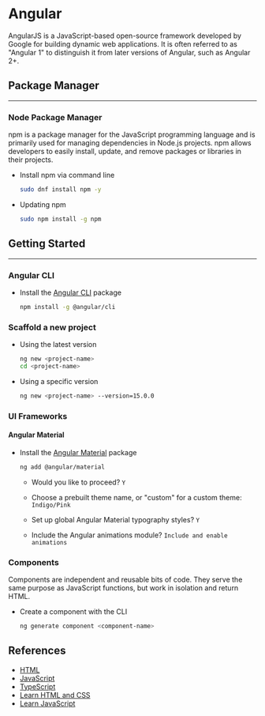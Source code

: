 # Angular

AngularJS is a JavaScript-based open-source framework developed by Google for building dynamic web applications. It is often referred to as "Angular 1" to distinguish it from later versions of Angular, such as Angular 2+.

## Package Manager
---

### Node Package Manager

npm is a package manager for the JavaScript programming language and is primarily used for managing dependencies in Node.js projects. npm allows developers to easily install, update, and remove packages or libraries in their projects.

- Install npm via command line

  ```bash
  sudo dnf install npm -y
  ```

- Updating npm

  ```bash
  sudo npm install -g npm
  ```

## Getting Started
---

### Angular CLI

- Install the [Angular CLI](https://angular.io/cli) package

  ```bash
  npm install -g @angular/cli
  ```

### Scaffold a new project

- Using the latest version

  ```bash
  ng new <project-name>
  cd <project-name>
  ```

- Using a specific version
  ```bash
  ng new <project-name> --version=15.0.0
  ```

### UI Frameworks

#### Angular Material

- Install the [Angular Material](https://material.angular.io/guide/getting-started) package

  ```bash
  ng add @angular/material
  ```

  - Would you like to proceed? `Y`

  - Choose a prebuilt theme name, or "custom" for a custom theme: `Indigo/Pink`

  - Set up global Angular Material typography styles? `Y`

  - Include the Angular animations module? `Include and enable animations`

### Components

Components are independent and reusable bits of code. They serve the same purpose as JavaScript functions, but work in isolation and return HTML.

- Create a component with the CLI

  ```bash
  ng generate component <component-name>
  ```

## References

- [HTML](https://developer.mozilla.org/docs/Learn/HTML)
- [JavaScript](https://developer.mozilla.org/docs/Web/JavaScript)
- [TypeScript](https://www.typescriptlang.org/)
- [Learn HTML and CSS](https://scrimba.com/learn/htmlandcss)
- [Learn JavaScript](https://scrimba.com/learn/learnjavascript)
